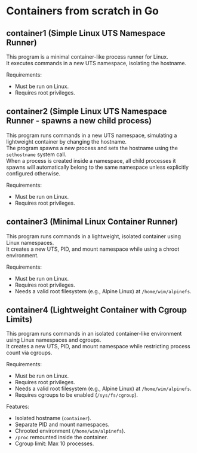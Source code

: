 # Containers from scratch in Go

## container1 (Simple Linux UTS Namespace Runner)

This program is a minimal container-like process runner for Linux.  
It executes commands in a new UTS namespace, isolating the hostname.

Requirements:

- Must be run on Linux.
- Requires root privileges.

## container2 (Simple Linux UTS Namespace Runner - spawns a new child process)

This program runs commands in a new UTS namespace, simulating a lightweight container by changing the hostname.  
The program spawns a new process and sets the hostname using the `sethostname` system call.  
When a process is created inside a namespace, all child processes it spawns will automatically belong to the same
namespace unless explicitly configured otherwise.

Requirements:

- Must be run on Linux.
- Requires root privileges.

## container3 (Minimal Linux Container Runner)

This program runs commands in a lightweight, isolated container using Linux namespaces.  
It creates a new UTS, PID, and mount namespace while using a chroot environment.

Requirements:

- Must be run on Linux.
- Requires root privileges.
- Needs a valid root filesystem (e.g., Alpine Linux) at `/home/wim/alpinefs`.

## container4 (Lightweight Container with Cgroup Limits)

This program runs commands in an isolated container-like environment using Linux namespaces and cgroups.  
It creates a new UTS, PID, and mount namespace while restricting process count via cgroups.

Requirements:

- Must be run on Linux.
- Requires root privileges.
- Needs a valid root filesystem (e.g., Alpine Linux) at `/home/wim/alpinefs`.
- Requires cgroups to be enabled (`/sys/fs/cgroup`).

Features:

- Isolated hostname (`container`).
- Separate PID and mount namespaces.
- Chrooted environment (`/home/wim/alpinefs`).
- `/proc` remounted inside the container.
- Cgroup limit: Max 10 processes.
